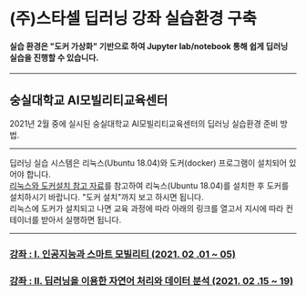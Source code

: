 #
# (주)스타셀 딥러닝 강좌 실습환경 구축
#### 실습 환경은 "도커 가상화" 기반으로 하여 Jupyter lab/notebook 통해 쉽게 딥러닝 실습을 진행할 수 있습니다.
* * *



## 숭실대학교 AI모빌리티교육센터
2021년 2월 중에 실시된 숭실대학교 AI모빌리티교육센터의 딥러닝 실습환경 준비 방법.  

---

딥러닝 실습 시스템은 리눅스(Ubuntu 18.04)와 도커(docker) 프로그램이 설치되어 있어야 합니다.  
[리눅스와 도커설치 참고 자료](https://github.com/starcell/deepcell-fstack)를 참고하여 리눅스(Ubuntu 18.04)를 설치한 후 도커를 설치하시기 바랍니다. "도커 설치"까지 보고 하시면 됩니다.  
리눅스에 도커가 설치되고 나면 교육 과정에 따라 아래의 링크를 열고서 지시에 따라 컨테이너를 받아서 실행하면 됩니다. 

---

### [강좌 : I. 인공지능과 스마트 모빌리티 (2021. 02 .01 ~ 05)](SSU/1st.md)

### [강좌 : II. 딥러닝을 이용한 자연어 처리와 데이터 분석 (2021. 02 .15 ~ 19)](SSU/2st.md)
#
 
